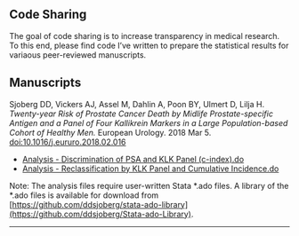 
<!-- README.md is generated from README.Rmd. Please edit that file -->

## Code Sharing

The goal of code sharing is to increase transparency in medical
research. To this end, please find code I’ve written to prepare the
statistical results for variaous peer-reviewed manuscripts.

## Manuscripts

Sjoberg DD, Vickers AJ, Assel M, Dahlin A, Poon BY, Ulmert D, Lilja H.
*Twenty-year Risk of Prostate Cancer Death by Midlife Prostate-specific
Antigen and a Panel of Four Kallikrein Markers in a Large
Population-based Cohort of Healthy Men.* European Urology. 2018 Mar 5.
[doi:10.1016/j.eururo.2018.02.016](https://doi.org/10.1016/j.eururo.2018.02.016)

  - [Analysis - Discrimination of PSA and KLK Panel
    (c-index).do](https://github.com/ddsjoberg/Manuscript-Code-Share/blob/master/2018-Feb-European-Urology/Analysis%20-%20Discrimination%20of%20PSA%20and%20KLK%20Panel%20\(c-index\).do)  
  - [Analysis - Reclassification by KLK Panel and Cumulative
    Incidence.do](https://github.com/ddsjoberg/Manuscript-Code-Share/blob/master/2018-Feb-European-Urology/Analysis%20-%20Reclassification%20by%20KLK%20Panel%20and%20Cumulative%20Incidence.do)

Note: The analysis files require user-written Stata \*.ado files. A
library of the \*.ado files is available for download from
[https://github.com/ddsjoberg/stata-ado-library](https://github.com/ddsjoberg/Stata-ado-Library).

-----
